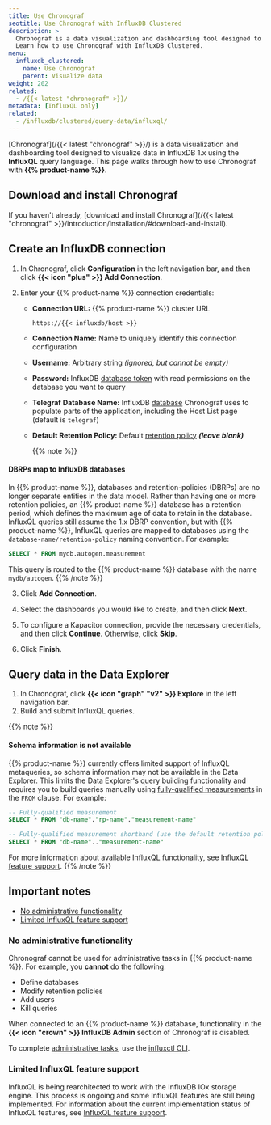 ```yaml
---
title: Use Chronograf
seotitle: Use Chronograf with InfluxDB Clustered
description: >
  Chronograf is a data visualization and dashboarding tool designed to visualize data in InfluxDB 1.x.
  Learn how to use Chronograf with InfluxDB Clustered.
menu:
  influxdb_clustered:
    name: Use Chronograf
    parent: Visualize data
weight: 202
related:
  - /{{< latest "chronograf" >}}/
metadata: [InfluxQL only]
related:
  - /influxdb/clustered/query-data/influxql/
---
```


[Chronograf](/{{< latest "chronograf" >}}/) is a data visualization and dashboarding
tool designed to visualize data in InfluxDB 1.x using the **InfluxQL** query language.
This page walks through how to use Chronograf with **{{% product-name %}}**.

## Download and install Chronograf

If you haven't already, [download and install Chronograf](/{{< latest "chronograf" >}}/introduction/installation/#download-and-install).

## Create an InfluxDB connection

1. In Chronograf, click **Configuration** in the left navigation bar,
   and then click **{{< icon "plus" >}} Add Connection**.
2. Enter your {{% product-name %}} connection credentials:

    - **Connection URL:** {{% product-name %}} cluster URL

      ```
      https://{{< influxdb/host >}}
      ```

    - **Connection Name:** Name to uniquely identify this connection configuration
    - **Username:** Arbitrary string _(ignored, but cannot be empty)_
    - **Password:** InfluxDB [database token](/influxdb/clustered/admin/tokens/)
      with read permissions on the database you want to query
    - **Telegraf Database Name:** InfluxDB [database](/influxdb/clustered/admin/databases/)
      Chronograf uses to populate parts of the application, including the Host List page (default is `telegraf`)
    - **Default Retention Policy:** Default [retention policy](/influxdb/clustered/reference/glossary/#retention-policy-rp)
      _**(leave blank)**_

        {{% note %}}
#### DBRPs map to InfluxDB databases

In {{% product-name %}}, databases and retention-policies (DBRPs) are no longer 
separate entities in the data model. Rather than having one or more retention policies,
an {{% product-name %}} database has a retention period, which defines the maximum
age of data to retain in the database.
InfluxQL queries still assume the 1.x DBRP convention, but with {{% product-name %}},
InfluxQL queries are mapped to databases using the `database-name/retention-policy`
naming convention. For example:

```sql
SELECT * FROM mydb.autogen.measurement
```

This query is routed to the {{% product-name %}} database with the name `mydb/autogen`.
      {{% /note %}}

3. Click **Add Connection**.
4. Select the dashboards you would like to create, and then click **Next**.
5. To configure a Kapacitor connection, provide the necessary credentials,
   and then click **Continue**. Otherwise, click **Skip**.

   <!-- <!-- _For information about using Kapacitor with {{< product-name >}} or InfluxDB OSS {{< current-version >}}, -->
   <!-- see [Use Kapacitor with InfluxDB](/influxdb/v2.7/tools/kapacitor/)._ -->

6. Click **Finish**.

## Query data in the Data Explorer

1. In Chronograf, click **{{< icon "graph" "v2" >}} Explore** in the left navigation bar.
2. Build and submit InfluxQL queries.

{{% note %}}
#### Schema information is not available

{{% product-name %}} currently offers limited support of InfluxQL metaqueries, so
schema information may not be available in the Data Explorer.
This limits the Data Explorer's query building functionality and requires you to
build queries manually using
[fully-qualified measurements](/influxdb/clustered/reference/influxql/select/#fully-qualified-measurement)
in the `FROM` clause. For example:

```sql
-- Fully-qualified measurement
SELECT * FROM "db-name"."rp-name"."measurement-name"

-- Fully-qualified measurement shorthand (use the default retention policy)
SELECT * FROM "db-name".."measurement-name"
```

For more information about available InfluxQL functionality, see
[InfluxQL feature support](/influxdb/clustered/reference/influxql/feature-support/).
{{% /note %}}

## Important notes

- [No administrative functionality](#no-administrative-functionality)
- [Limited InfluxQL feature support](#limited-influxql-feature-support)

### No administrative functionality

Chronograf cannot be used for administrative tasks in {{% product-name %}}.
For example, you **cannot** do the following:

- Define databases
- Modify retention policies
- Add users
- Kill queries

When connected to an {{% product-name %}} database, functionality in the
**{{< icon "crown" >}} InfluxDB Admin** section of Chronograf is disabled.

To complete [administrative tasks](/influxdb/clustered/admin/), use the
[influxctl CLI](/influxdb/clustered/reference/cli/influxctl/).

### Limited InfluxQL feature support

InfluxQL is being rearchitected to work with the InfluxDB IOx storage engine.
This process is ongoing and some InfluxQL features are still being implemented.
For information about the current implementation status of InfluxQL features,
see [InfluxQL feature support](/influxdb/clustered/reference/influxql/feature-support/).
